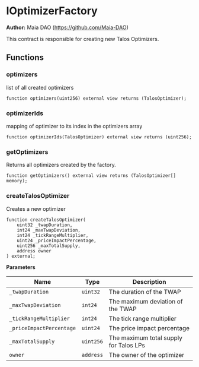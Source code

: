 # IOptimizerFactory

**Author:**
Maia DAO (https://github.com/Maia-DAO)

This contract is responsible for creating new Talos Optimizers.


## Functions
### optimizers

list of all created optimizers


```solidity
function optimizers(uint256) external view returns (TalosOptimizer);
```

### optimizerIds

mapping of optimizer to its index in the optimizers array


```solidity
function optimizerIds(TalosOptimizer) external view returns (uint256);
```

### getOptimizers

Returns all optimizers created by the factory.


```solidity
function getOptimizers() external view returns (TalosOptimizer[] memory);
```

### createTalosOptimizer

Creates a new optimizer


```solidity
function createTalosOptimizer(
    uint32 _twapDuration,
    int24 _maxTwapDeviation,
    int24 _tickRangeMultiplier,
    uint24 _priceImpactPercentage,
    uint256 _maxTotalSupply,
    address owner
) external;
```
**Parameters**

|Name|Type|Description|
|----|----|-----------|
|`_twapDuration`|`uint32`|The duration of the TWAP|
|`_maxTwapDeviation`|`int24`|The maximum deviation of the TWAP|
|`_tickRangeMultiplier`|`int24`|The tick range multiplier|
|`_priceImpactPercentage`|`uint24`|The price impact percentage|
|`_maxTotalSupply`|`uint256`|The maximum total supply for Talos LPs|
|`owner`|`address`|The owner of the optimizer|


